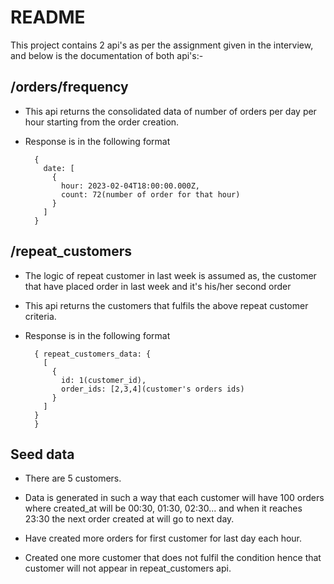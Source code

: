 # README

This project contains 2 api's as per the assignment given in the interview, and below is the documentation of both api's:-

## /orders/frequency

- This api returns the consolidated data of number of orders per day per hour starting from the order creation.

- Response is in the following format
  ```
    {
      date: [
        {
          hour: 2023-02-04T18:00:00.000Z,
          count: 72(number of order for that hour)
        }
      ]
    }
  ```

## /repeat_customers

- The logic of repeat customer in last week is assumed as, the customer that have placed order in last week and it's his/her second order

- This api returns the customers that fulfils the above repeat customer criteria.

- Response is in the following format
  ```
    { repeat_customers_data: {
      [
        {
          id: 1(customer_id),
          order_ids: [2,3,4](customer's orders ids)
        }
      ]
    } 
    }
  ```

## Seed data

- There are 5 customers.

- Data is generated in such a way that each customer will have 100 orders where created_at will be 00:30, 01:30, 02:30... and when it reaches 23:30 the next order created at will go to next day.

- Have created more orders for first customer for last day each hour.

- Created one more customer that does not fulfil the condition hence that customer will not appear in repeat_customers api.

